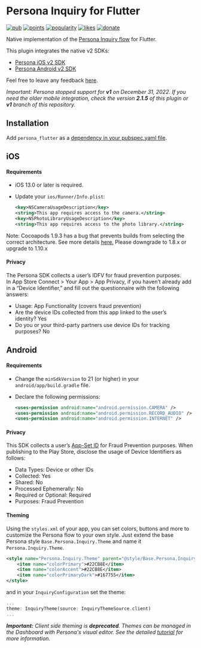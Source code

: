 # Persona Inquiry for Flutter

[![pub](https://img.shields.io/pub/v/persona_flutter.svg)](https://pub.dev/packages/persona_flutter)
[![points](https://img.shields.io/pub/points/persona_flutter)](https://pub.dev/packages/persona_flutter)
[![popularity](https://img.shields.io/pub/popularity/persona_flutter)](https://pub.dev/packages/persona_flutter)
[![likes](https://img.shields.io/pub/likes/persona_flutter)](https://pub.dev/packages/persona_flutter)
[![donate](https://img.shields.io/badge/Buy%20me%20a%20beer-orange.svg)](https://www.buymeacoffee.com/jpereira)

Native implementation of the [Persona Inquiry flow](https://docs.withpersona.com/docs) for Flutter.

This plugin integrates the native v2 SDKs:

- [Persona iOS v2 SDK](https://docs.withpersona.com/docs/android-sdk-v2-integration-guide)
- [Persona Android v2 SDK](https://docs.withpersona.com/docs/ios-sdk-v2-integration-guide)

Feel free to leave any feedback [here](https://github.com/jorgefspereira/persona_flutter/issues).

*Important: Persona stopped support for **v1** on December 31, 2022. If you need the older mobile integration, check the version **2.1.5** of this plugin or **v1** branch of this repository.*

## Installation

Add `persona_flutter` as a [dependency in your pubspec.yaml file](https://flutter.io/platform-plugins/).

## iOS

#### Requirements

- iOS 13.0 or later is required.
- Update your `ios/Runner/Info.plist`:

    ```xml
    <key>NSCameraUsageDescription</key>
    <string>This app requires access to the camera.</string>
    <key>NSPhotoLibraryUsageDescription</key>
    <string>This app requires access to the photo library.</string>
    ```
    
Note: Cocoapods 1.9.3 has a bug that prevents builds from selecting the correct architecture. See more details [here.](https://github.com/CocoaPods/CocoaPods/pull/9790) Please downgrade to 1.8.x or upgrade to 1.10.x

#### Privacy

The Persona SDK collects a user’s IDFV for fraud prevention purposes. In App Store Connect > Your App > App Privacy, if you haven’t already add in a “Device Identifier,” and fill out the questionnaire with the following answers:
- Usage: App Functionality (covers fraud prevention)
- Are the device IDs collected from this app linked to the user’s identity? Yes
- Do you or your third-party partners use device IDs for tracking purposes? No

## Android

#### Requirements

- Change the `minSdkVersion` to 21 (or higher) in your `android/app/build.gradle` file.
      
- Declare the following permissions:
  
    ```xml
    <uses-permission android:name="android.permission.CAMERA" />
    <uses-permission android:name="android.permission.RECORD_AUDIO" />
    <uses-permission android:name="android.permission.INTERNET" />
    ```

#### Privacy 

This SDK collects a user’s [App-Set ID](https://developer.android.com/training/articles/app-set-id) for Fraud Prevention purposes. When publishing to the Play Store, disclose the usage of Device Identifiers as follows:
- Data Types: Device or other IDs
- Collected: Yes
- Shared: No
- Processed Ephemerally: No
- Required or Optional: Required
- Purposes: Fraud Prevention

#### Theming

Using the `styles.xml` of your app, you can set colors, buttons and more to customize the Persona flow to your own style. Just extend the base Persona style `Base.Persona.Inquiry.Theme` and name it `Persona.Inquiry.Theme`.

```xml
<style name="Persona.Inquiry.Theme" parent="@style/Base.Persona.Inquiry.Theme">
    <item name="colorPrimary">#22CB8E</item>
    <item name="colorAccent">#22CB8E</item>
    <item name="colorPrimaryDark">#167755</item>
</style>
```

and in your `InquiryConfiguration` set the theme:

```dart
...
theme: InquiryTheme(source: InquiryThemeSource.client)
...
```

*__Important:__ Client side theming is __deprecated__. Themes can be managed in the Dashboard with Persona's visual editor. See the detailed [tutorial](https://help.withpersona.com/articles/6SIHupp847yaEuVMucKAff/tutorial-configure-a-theme-with-flow-editor/) for more information.*
